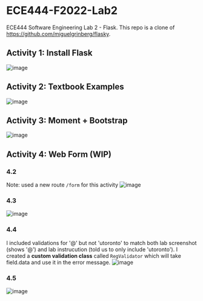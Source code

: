 # ECE444-F2022-Lab2
ECE444 Software Engineering Lab 2 - Flask. This repo is a clone of https://github.com/miguelgrinberg/flasky.

## Activity 1: Install Flask
![image](https://user-images.githubusercontent.com/56566212/191979374-f2c7ee19-9fe2-4c05-8374-52b1f209fad9.png)

## Activity 2: Textbook Examples
![image](https://user-images.githubusercontent.com/56566212/191983489-7a459585-0b27-446b-8269-2b69e68f3baa.png)

## Activity 3: Moment + Bootstrap
![image](https://user-images.githubusercontent.com/56566212/192000221-0e9e8ff1-481f-4395-b036-83c0cffa2016.png)

## Activity 4: Web Form (WIP)
### 4.2  
Note: used a new route `/form` for this activity
![image](https://user-images.githubusercontent.com/56566212/192039620-077f45c8-4417-4783-abd2-a17f3c3329f7.png)

### 4.3  
![image](https://user-images.githubusercontent.com/56566212/192038092-a4907aff-c997-4885-a37c-e0029a2f53ed.png)

### 4.4
I included validations for '@' but not 'utoronto' to match both lab screenshot (shows '@') and lab instrucution (told us to only include 'utoronto'). I created a **custom validation class** called `RegValidator` which will take field.data and use it in the error message.
![image](https://user-images.githubusercontent.com/56566212/192040567-4fd6252f-7dc0-44a1-aca9-db9407924ba8.png)

### 4.5
![image](https://user-images.githubusercontent.com/56566212/192045427-022f23c9-9d3b-48c5-99a0-84f266d3c366.png)

